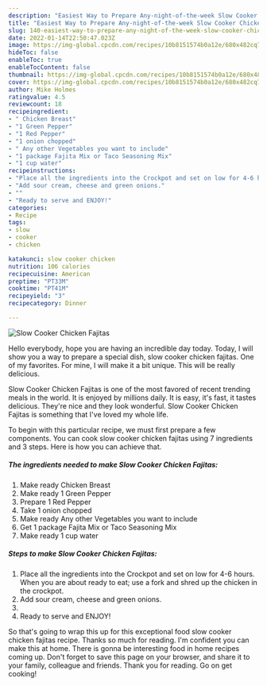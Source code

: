 ```yaml
---
description: "Easiest Way to Prepare Any-night-of-the-week Slow Cooker Chicken Fajitas"
title: "Easiest Way to Prepare Any-night-of-the-week Slow Cooker Chicken Fajitas"
slug: 140-easiest-way-to-prepare-any-night-of-the-week-slow-cooker-chicken-fajitas
date: 2022-01-14T22:50:47.023Z
image: https://img-global.cpcdn.com/recipes/10b8151574b0a12e/680x482cq70/slow-cooker-chicken-fajitas-recipe-main-photo.jpg
hideToc: false
enableToc: true
enableTocContent: false
thumbnail: https://img-global.cpcdn.com/recipes/10b8151574b0a12e/680x482cq70/slow-cooker-chicken-fajitas-recipe-main-photo.jpg
cover: https://img-global.cpcdn.com/recipes/10b8151574b0a12e/680x482cq70/slow-cooker-chicken-fajitas-recipe-main-photo.jpg
author: Mike Holmes
ratingvalue: 4.5
reviewcount: 18
recipeingredient:
- " Chicken Breast"
- "1 Green Pepper"
- "1 Red Pepper"
- "1 onion chopped"
- " Any other Vegetables you want to include"
- "1 package Fajita Mix or Taco Seasoning Mix"
- "1 cup water"
recipeinstructions:
- "Place all the ingredients into the Crockpot and set on low for 4-6 hours. When you are about ready to eat; use a fork and shred up the chicken in the crockpot."
- "Add sour cream, cheese and green onions."
- ""
- "Ready to serve and ENJOY!"
categories:
- Recipe
tags:
- slow
- cooker
- chicken

katakunci: slow cooker chicken 
nutrition: 106 calories
recipecuisine: American
preptime: "PT33M"
cooktime: "PT41M"
recipeyield: "3"
recipecategory: Dinner

---
```



![Slow Cooker Chicken Fajitas](https://img-global.cpcdn.com/recipes/10b8151574b0a12e/680x482cq70/slow-cooker-chicken-fajitas-recipe-main-photo.jpg)

Hello everybody, hope you are having an incredible day today. Today, I will show you a way to prepare a special dish, slow cooker chicken fajitas. One of my favorites. For mine, I will make it a bit unique. This will be really delicious.



Slow Cooker Chicken Fajitas is one of the most favored of recent trending meals in the world. It is enjoyed by millions daily. It is easy, it's fast, it tastes delicious. They're nice and they look wonderful. Slow Cooker Chicken Fajitas is something that I've loved my whole life.


To begin with this particular recipe, we must first prepare a few components. You can cook slow cooker chicken fajitas using 7 ingredients and 3 steps. Here is how you can achieve that.

<!--inarticleads1-->

##### The ingredients needed to make Slow Cooker Chicken Fajitas:

1. Make ready  Chicken Breast
1. Make ready 1 Green Pepper
1. Prepare 1 Red Pepper
1. Take 1 onion chopped
1. Make ready  Any other Vegetables you want to include
1. Get 1 package Fajita Mix or Taco Seasoning Mix
1. Make ready 1 cup water




<!--inarticleads2-->

##### Steps to make Slow Cooker Chicken Fajitas:

1. Place all the ingredients into the Crockpot and set on low for 4-6 hours. When you are about ready to eat; use a fork and shred up the chicken in the crockpot.
1. Add sour cream, cheese and green onions.
1. 
1. Ready to serve and ENJOY!



So that's going to wrap this up for this exceptional food slow cooker chicken fajitas recipe. Thanks so much for reading. I'm confident you can make this at home. There is gonna be interesting food in home recipes coming up. Don't forget to save this page on your browser, and share it to your family, colleague and friends. Thank you for reading. Go on get cooking!
